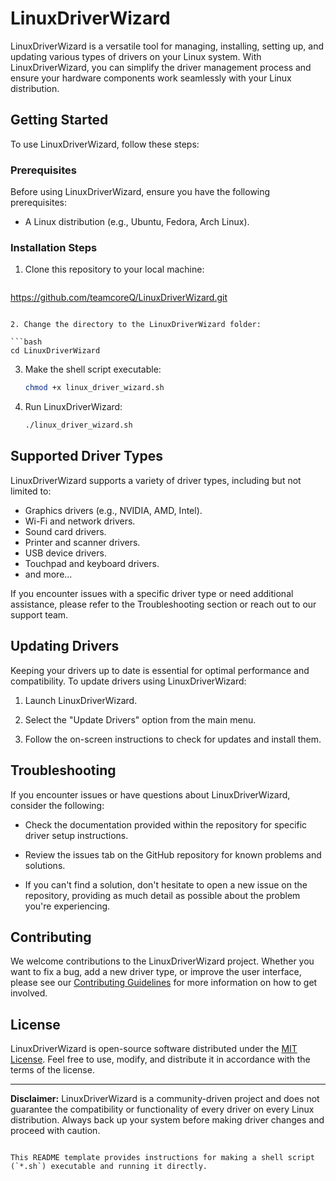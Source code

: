 

# LinuxDriverWizard

LinuxDriverWizard is a versatile tool for managing, installing, setting up, and updating various types of drivers on your Linux system. With LinuxDriverWizard, you can simplify the driver management process and ensure your hardware components work seamlessly with your Linux distribution.

## Getting Started

To use LinuxDriverWizard, follow these steps:

### Prerequisites

Before using LinuxDriverWizard, ensure you have the following prerequisites:

- A Linux distribution (e.g., Ubuntu, Fedora, Arch Linux).

### Installation Steps

1. Clone this repository to your local machine:

   ```bash
  https://github.com/teamcoreQ/LinuxDriverWizard.git
   ```

2. Change the directory to the LinuxDriverWizard folder:

   ```bash
   cd LinuxDriverWizard
   ```

3. Make the shell script executable:

   ```bash
   chmod +x linux_driver_wizard.sh
   ```

4. Run LinuxDriverWizard:

   ```bash
   ./linux_driver_wizard.sh
   ```

## Supported Driver Types

LinuxDriverWizard supports a variety of driver types, including but not limited to:

- Graphics drivers (e.g., NVIDIA, AMD, Intel).
- Wi-Fi and network drivers.
- Sound card drivers.
- Printer and scanner drivers.
- USB device drivers.
- Touchpad and keyboard drivers.
- and more...

If you encounter issues with a specific driver type or need additional assistance, please refer to the Troubleshooting section or reach out to our support team.

## Updating Drivers

Keeping your drivers up to date is essential for optimal performance and compatibility. To update drivers using LinuxDriverWizard:

1. Launch LinuxDriverWizard.

2. Select the "Update Drivers" option from the main menu.

3. Follow the on-screen instructions to check for updates and install them.

## Troubleshooting

If you encounter issues or have questions about LinuxDriverWizard, consider the following:

- Check the documentation provided within the repository for specific driver setup instructions.

- Review the issues tab on the GitHub repository for known problems and solutions.

- If you can't find a solution, don't hesitate to open a new issue on the repository, providing as much detail as possible about the problem you're experiencing.

## Contributing

We welcome contributions to the LinuxDriverWizard project. Whether you want to fix a bug, add a new driver type, or improve the user interface, please see our [Contributing Guidelines](CONTRIBUTING.md) for more information on how to get involved.

## License

LinuxDriverWizard is open-source software distributed under the [MIT License](LICENSE). Feel free to use, modify, and distribute it in accordance with the terms of the license.

---

**Disclaimer:** LinuxDriverWizard is a community-driven project and does not guarantee the compatibility or functionality of every driver on every Linux distribution. Always back up your system before making driver changes and proceed with caution.
```

This README template provides instructions for making a shell script (`*.sh`) executable and running it directly.
